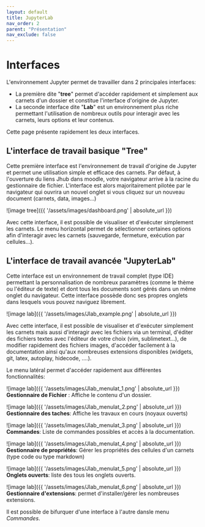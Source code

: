 ```yaml
---
layout: default
title: JupyterLab
nav_order: 2
parent: "Présentation"
nav_exclude: false
---
```


# Interfaces 

L'environnement Jupyter permet de travailler dans 2 principales interfaces:

- La première dite "**tree**" permet d'accéder rapidement et simplement aux carnets
d'un dossier et constitue l'interface d'origine de Jupyter.
- La seconde interface dite "**Lab**" est un environnement plus riche permettant l'utilisation de
nombreux outils pour interagir avec les carnets, leurs options et leur contenus.

Cette page présente rapidement les deux interfaces.


## L'interface de travail basique "Tree"

Cette première interface est l'environnement de travail d'origine de Jupyter et
permet une utilisation simple et efficace des carnets. Par défaut, à l'ouverture
du liens Jhub dans moodle, votre navigateur arrive à la racine du gestionnaire de fichier.
L'interface est alors majoritairement pilotée par le navigateur qui ouvrira un
nouvel onglet si vous cliquez sur un nouveau document (carnets, data,
images...)

![image tree]({{ '/assets/images/dashboard.png' | absolute_url }})

Avec cette interface, il est possible de visualiser et d'exécuter simplement les
carnets. Le menu horizontal permet de sélectionner certaines options afin
d'interagir avec les carnets (sauvegarde, fermeture, exécution par
cellules...).


## L'interface de travail avancée "JupyterLab"

Cette interface est un environnement de travail complet (type IDE) permettant la
personnalisation de nombreux paramètres (comme le thème ou l'éditeur de texte)
et dont tous les documents sont gérés dans un même onglet du navigateur. Cette
interface possède donc ses propres onglets dans lesquels vous pouvez naviguez
librement.

![image lab]({{ '/assets/images/Jlab_example.png' | absolute_url }})

Avec cette interface, il est possible de visualiser et d'exécuter simplement les
carnets mais aussi d'interagir avec les fichiers via un terminal, d'éditer des
fichiers textes avec l'éditeur de votre choix (vim, sublimetext...), de
modifier rapidement des fichiers images, d'accéder facilement à la documentation
ainsi qu'aux nombreuses extensions disponibles (widgets, git, latex, autoplay,
hidecode, ....). 

Le menu latéral permet d'accéder rapidement aux différentes fonctionnalités:

![image lab]({{ '/assets/images/Jlab_menulat_1.png' | absolute_url }}) **Gestionnaire de Fichier** :
Affiche le contenu d'un dossier.


![image lab]({{ '/assets/images/Jlab_menulat_2.png' | absolute_url }}) **Gestionnaire des taches**:
Affiche les travaux en cours (noyaux ouverts)



![image lab]({{ '/assets/images/Jlab_menulat_3.png' | absolute_url }}) **Commandes**: Liste de commandes possibles et
accès à la documentation.



![image lab]({{ '/assets/images/Jlab_menulat_4.png' | absolute_url }}) **Gestionnaire de
propriétés**: Gérer les propriétés des cellules d'un carnets (type code ou type
markdown)



![image lab]({{ '/assets/images/Jlab_menulat_5.png' | absolute_url }}) **Onglets ouverts**: liste des tous les
onglets ouverts.



![image lab]({{ '/assets/images/Jlab_menulat_6.png' | absolute_url }}) **Gestionnaire d'extensions**:
permet d'installer/gérer les nombreuses extensions.


Il est possible de bifurquer d'une interface à l'autre dansle menu *Commandes*.
